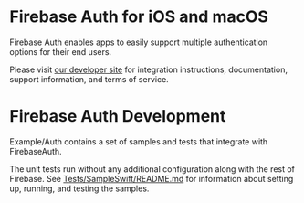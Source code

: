 # Firebase Auth for iOS and macOS

Firebase Auth enables apps to easily support multiple authentication options
for their end users.

Please visit [our developer site](https://firebase.google.com/docs/auth/) for
integration instructions, documentation, support information, and terms of
service.

# Firebase Auth Development

Example/Auth contains a set of samples and tests that integrate with
FirebaseAuth.

The unit tests run without any additional configuration along with the rest of
Firebase. See [Tests/SampleSwift/README.md](Tests/SampleSwift/README.md) for
information about setting up, running, and testing the samples.
